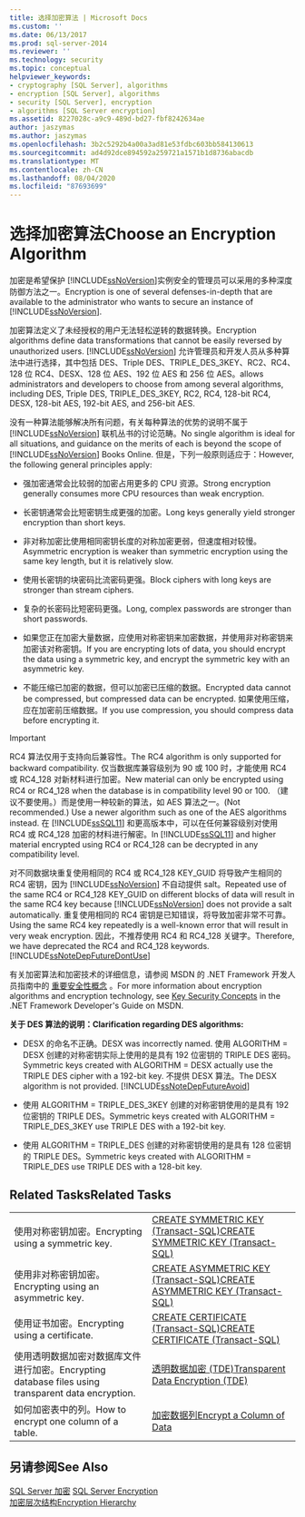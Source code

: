 ```yaml
---
title: 选择加密算法 | Microsoft Docs
ms.custom: ''
ms.date: 06/13/2017
ms.prod: sql-server-2014
ms.reviewer: ''
ms.technology: security
ms.topic: conceptual
helpviewer_keywords:
- cryptography [SQL Server], algorithms
- encryption [SQL Server], algorithms
- security [SQL Server], encryption
- algorithms [SQL Server encryption]
ms.assetid: 8227028c-a9c9-489d-bd27-fbf8242634ae
author: jaszymas
ms.author: jaszymas
ms.openlocfilehash: 3b2c5292b4a00a3ad81e53fdbc603bb584130613
ms.sourcegitcommit: ad4d92dce894592a259721a1571b1d8736abacdb
ms.translationtype: MT
ms.contentlocale: zh-CN
ms.lasthandoff: 08/04/2020
ms.locfileid: "87693699"
---
```

# <a name="choose-an-encryption-algorithm"></a><span data-ttu-id="4ee99-102">选择加密算法</span><span class="sxs-lookup"><span data-stu-id="4ee99-102">Choose an Encryption Algorithm</span></span>
  <span data-ttu-id="4ee99-103">加密是希望保护 [!INCLUDE[ssNoVersion](../../../includes/ssnoversion-md.md)]实例安全的管理员可以采用的多种深度防御方法之一。</span><span class="sxs-lookup"><span data-stu-id="4ee99-103">Encryption is one of several defenses-in-depth that are available to the administrator who wants to secure an instance of [!INCLUDE[ssNoVersion](../../../includes/ssnoversion-md.md)].</span></span>  
  
 <span data-ttu-id="4ee99-104">加密算法定义了未经授权的用户无法轻松逆转的数据转换。</span><span class="sxs-lookup"><span data-stu-id="4ee99-104">Encryption algorithms define data transformations that cannot be easily reversed by unauthorized users.</span></span> [!INCLUDE[ssNoVersion](../../../includes/ssnoversion-md.md)] <span data-ttu-id="4ee99-105">允许管理员和开发人员从多种算法中进行选择，其中包括 DES、Triple DES、TRIPLE_DES_3KEY、RC2、RC4、128 位 RC4、DESX、128 位 AES、192 位 AES 和 256 位 AES。</span><span class="sxs-lookup"><span data-stu-id="4ee99-105">allows administrators and developers to choose from among several algorithms, including DES, Triple DES, TRIPLE_DES_3KEY, RC2, RC4, 128-bit RC4, DESX, 128-bit AES, 192-bit AES, and 256-bit AES.</span></span>  
  
 <span data-ttu-id="4ee99-106">没有一种算法能够解决所有问题，有关每种算法的优势的说明不属于 [!INCLUDE[ssNoVersion](../../../includes/ssnoversion-md.md)] 联机丛书的讨论范畴。</span><span class="sxs-lookup"><span data-stu-id="4ee99-106">No single algorithm is ideal for all situations, and guidance on the merits of each is beyond the scope of [!INCLUDE[ssNoVersion](../../../includes/ssnoversion-md.md)] Books Online.</span></span> <span data-ttu-id="4ee99-107">但是，下列一般原则适应于：</span><span class="sxs-lookup"><span data-stu-id="4ee99-107">However, the following general principles apply:</span></span>  
  
-   <span data-ttu-id="4ee99-108">强加密通常会比较弱的加密占用更多的 CPU 资源。</span><span class="sxs-lookup"><span data-stu-id="4ee99-108">Strong encryption generally consumes more CPU resources than weak encryption.</span></span>  
  
-   <span data-ttu-id="4ee99-109">长密钥通常会比短密钥生成更强的加密。</span><span class="sxs-lookup"><span data-stu-id="4ee99-109">Long keys generally yield stronger encryption than short keys.</span></span>  
  
-   <span data-ttu-id="4ee99-110">非对称加密比使用相同密钥长度的对称加密更弱，但速度相对较慢。</span><span class="sxs-lookup"><span data-stu-id="4ee99-110">Asymmetric encryption is weaker than symmetric encryption using the same key length, but it is relatively slow.</span></span>  
  
-   <span data-ttu-id="4ee99-111">使用长密钥的块密码比流密码更强。</span><span class="sxs-lookup"><span data-stu-id="4ee99-111">Block ciphers with long keys are stronger than stream ciphers.</span></span>  
  
-   <span data-ttu-id="4ee99-112">复杂的长密码比短密码更强。</span><span class="sxs-lookup"><span data-stu-id="4ee99-112">Long, complex passwords are stronger than short passwords.</span></span>  
  
-   <span data-ttu-id="4ee99-113">如果您正在加密大量数据，应使用对称密钥来加密数据，并使用非对称密钥来加密该对称密钥。</span><span class="sxs-lookup"><span data-stu-id="4ee99-113">If you are encrypting lots of data, you should encrypt the data using a symmetric key, and encrypt the symmetric key with an asymmetric key.</span></span>  
  
-   <span data-ttu-id="4ee99-114">不能压缩已加密的数据，但可以加密已压缩的数据。</span><span class="sxs-lookup"><span data-stu-id="4ee99-114">Encrypted data cannot be compressed, but compressed data can be encrypted.</span></span> <span data-ttu-id="4ee99-115">如果使用压缩，应在加密前压缩数据。</span><span class="sxs-lookup"><span data-stu-id="4ee99-115">If you use compression, you should compress data before encrypting it.</span></span>  
  
> [!IMPORTANT]  
>  <span data-ttu-id="4ee99-116">RC4 算法仅用于支持向后兼容性。</span><span class="sxs-lookup"><span data-stu-id="4ee99-116">The RC4 algorithm is only supported for backward compatibility.</span></span> <span data-ttu-id="4ee99-117">仅当数据库兼容级别为 90 或 100 时，才能使用 RC4 或 RC4_128 对新材料进行加密。</span><span class="sxs-lookup"><span data-stu-id="4ee99-117">New material can only be encrypted using RC4 or RC4_128 when the database is in compatibility level 90 or 100.</span></span> <span data-ttu-id="4ee99-118">（建议不要使用。）而是使用一种较新的算法，如 AES 算法之一。</span><span class="sxs-lookup"><span data-stu-id="4ee99-118">(Not recommended.) Use a newer algorithm such as one of the AES algorithms instead.</span></span> <span data-ttu-id="4ee99-119">在 [!INCLUDE[ssSQL11](../../../includes/sssql11-md.md)] 和更高版本中，可以在任何兼容级别对使用 RC4 或 RC4_128 加密的材料进行解密。</span><span class="sxs-lookup"><span data-stu-id="4ee99-119">In [!INCLUDE[ssSQL11](../../../includes/sssql11-md.md)] and higher material encrypted using RC4 or RC4_128 can be decrypted in any compatibility level.</span></span>  
>   
>  <span data-ttu-id="4ee99-120">对不同数据块重复使用相同的 RC4 或 RC4_128 KEY_GUID 将导致产生相同的 RC4 密钥，因为 [!INCLUDE[ssNoVersion](../../../includes/ssnoversion-md.md)] 不自动提供 salt。</span><span class="sxs-lookup"><span data-stu-id="4ee99-120">Repeated use of the same RC4 or RC4_128 KEY_GUID on different blocks of data will result in the same RC4 key because [!INCLUDE[ssNoVersion](../../../includes/ssnoversion-md.md)] does not provide a salt automatically.</span></span> <span data-ttu-id="4ee99-121">重复使用相同的 RC4 密钥是已知错误，将导致加密非常不可靠。</span><span class="sxs-lookup"><span data-stu-id="4ee99-121">Using the same RC4 key repeatedly is a well-known error that will result in very weak encryption.</span></span> <span data-ttu-id="4ee99-122">因此，不推荐使用 RC4 和 RC4_128 关键字。</span><span class="sxs-lookup"><span data-stu-id="4ee99-122">Therefore, we have deprecated the RC4 and RC4_128 keywords.</span></span> [!INCLUDE[ssNoteDepFutureDontUse](../../../includes/ssnotedepfuturedontuse-md.md)]  
  
 <span data-ttu-id="4ee99-123">有关加密算法和加密技术的详细信息，请参阅 MSDN 的 .NET Framework 开发人员指南中的 [重要安全性概念](https://go.microsoft.com/fwlink/?LinkId=62082) 。</span><span class="sxs-lookup"><span data-stu-id="4ee99-123">For more information about encryption algorithms and encryption technology, see [Key Security Concepts](https://go.microsoft.com/fwlink/?LinkId=62082) in the .NET Framework Developer's Guide on MSDN.</span></span>  
  
 <span data-ttu-id="4ee99-124">**关于 DES 算法的说明：**</span><span class="sxs-lookup"><span data-stu-id="4ee99-124">**Clarification regarding DES algorithms:**</span></span>  
  
-   <span data-ttu-id="4ee99-125">DESX 的命名不正确。</span><span class="sxs-lookup"><span data-stu-id="4ee99-125">DESX was incorrectly named.</span></span> <span data-ttu-id="4ee99-126">使用 ALGORITHM = DESX 创建的对称密钥实际上使用的是具有 192 位密钥的 TRIPLE DES 密码。</span><span class="sxs-lookup"><span data-stu-id="4ee99-126">Symmetric keys created with ALGORITHM = DESX actually use the TRIPLE DES cipher with a 192-bit key.</span></span> <span data-ttu-id="4ee99-127">不提供 DESX 算法。</span><span class="sxs-lookup"><span data-stu-id="4ee99-127">The DESX algorithm is not provided.</span></span> [!INCLUDE[ssNoteDepFutureAvoid](../../../includes/ssnotedepfutureavoid-md.md)]  
  
-   <span data-ttu-id="4ee99-128">使用 ALGORITHM = TRIPLE_DES_3KEY 创建的对称密钥使用的是具有 192 位密钥的 TRIPLE DES。</span><span class="sxs-lookup"><span data-stu-id="4ee99-128">Symmetric keys created with ALGORITHM = TRIPLE_DES_3KEY use TRIPLE DES with a 192-bit key.</span></span>  
  
-   <span data-ttu-id="4ee99-129">使用 ALGORITHM = TRIPLE_DES 创建的对称密钥使用的是具有 128 位密钥的 TRIPLE DES。</span><span class="sxs-lookup"><span data-stu-id="4ee99-129">Symmetric keys created with ALGORITHM = TRIPLE_DES use TRIPLE DES with a 128-bit key.</span></span>  
  
## <a name="related-tasks"></a><span data-ttu-id="4ee99-130">Related Tasks</span><span class="sxs-lookup"><span data-stu-id="4ee99-130">Related Tasks</span></span>  
  
|||  
|-|-|  
|<span data-ttu-id="4ee99-131">使用对称密钥加密。</span><span class="sxs-lookup"><span data-stu-id="4ee99-131">Encrypting using a symmetric key.</span></span>|[<span data-ttu-id="4ee99-132">CREATE SYMMETRIC KEY &#40;Transact-SQL&#41;</span><span class="sxs-lookup"><span data-stu-id="4ee99-132">CREATE SYMMETRIC KEY &#40;Transact-SQL&#41;</span></span>](/sql/t-sql/statements/create-symmetric-key-transact-sql)|  
|<span data-ttu-id="4ee99-133">使用非对称密钥加密。</span><span class="sxs-lookup"><span data-stu-id="4ee99-133">Encrypting using an asymmetric key.</span></span>|[<span data-ttu-id="4ee99-134">CREATE ASYMMETRIC KEY &#40;Transact-SQL&#41;</span><span class="sxs-lookup"><span data-stu-id="4ee99-134">CREATE ASYMMETRIC KEY &#40;Transact-SQL&#41;</span></span>](/sql/t-sql/statements/create-asymmetric-key-transact-sql)|  
|<span data-ttu-id="4ee99-135">使用证书加密。</span><span class="sxs-lookup"><span data-stu-id="4ee99-135">Encrypting using a certificate.</span></span>|[<span data-ttu-id="4ee99-136">CREATE CERTIFICATE (Transact-SQL)</span><span class="sxs-lookup"><span data-stu-id="4ee99-136">CREATE CERTIFICATE &#40;Transact-SQL&#41;</span></span>](/sql/t-sql/statements/create-certificate-transact-sql)|  
|<span data-ttu-id="4ee99-137">使用透明数据加密对数据库文件进行加密。</span><span class="sxs-lookup"><span data-stu-id="4ee99-137">Encrypting database files using transparent data encryption.</span></span>|[<span data-ttu-id="4ee99-138">透明数据加密 (TDE)</span><span class="sxs-lookup"><span data-stu-id="4ee99-138">Transparent Data Encryption &#40;TDE&#41;</span></span>](transparent-data-encryption.md)|  
|<span data-ttu-id="4ee99-139">如何加密表中的列。</span><span class="sxs-lookup"><span data-stu-id="4ee99-139">How to encrypt one column of a table.</span></span>|[<span data-ttu-id="4ee99-140">加密数据列</span><span class="sxs-lookup"><span data-stu-id="4ee99-140">Encrypt a Column of Data</span></span>](encrypt-a-column-of-data.md)|  
  
## <a name="see-also"></a><span data-ttu-id="4ee99-141">另请参阅</span><span class="sxs-lookup"><span data-stu-id="4ee99-141">See Also</span></span>  
 <span data-ttu-id="4ee99-142">[SQL Server 加密](sql-server-encryption.md) </span><span class="sxs-lookup"><span data-stu-id="4ee99-142">[SQL Server Encryption](sql-server-encryption.md) </span></span>  
 [<span data-ttu-id="4ee99-143">加密层次结构</span><span class="sxs-lookup"><span data-stu-id="4ee99-143">Encryption Hierarchy</span></span>](encryption-hierarchy.md)  
  
  

